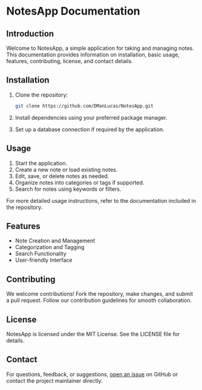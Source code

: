 # NotesApp Documentation

## Introduction

Welcome to NotesApp, a simple application for taking and managing notes. This documentation provides information on installation, basic usage, features, contributing, license, and contact details.

## Installation

1. Clone the repository:
    ```bash
    git clone https://github.com/DManLucas/NotesApp.git
    ```

2. Install dependencies using your preferred package manager.

3. Set up a database connection if required by the application.

## Usage

1. Start the application.
2. Create a new note or load existing notes.
3. Edit, save, or delete notes as needed.
4. Organize notes into categories or tags if supported.
5. Search for notes using keywords or filters.

For more detailed usage instructions, refer to the documentation included in the repository.

## Features

- Note Creation and Management
- Categorization and Tagging
- Search Functionality
- User-friendly Interface

## Contributing

We welcome contributions! Fork the repository, make changes, and submit a pull request. Follow our contribution guidelines for smooth collaboration.

## License

NotesApp is licensed under the MIT License. See the LICENSE file for details.

## Contact

For questions, feedback, or suggestions, [open an issue](https://github.com/DManLucas/NotesApp/issues) on GitHub or contact the project maintainer directly.
